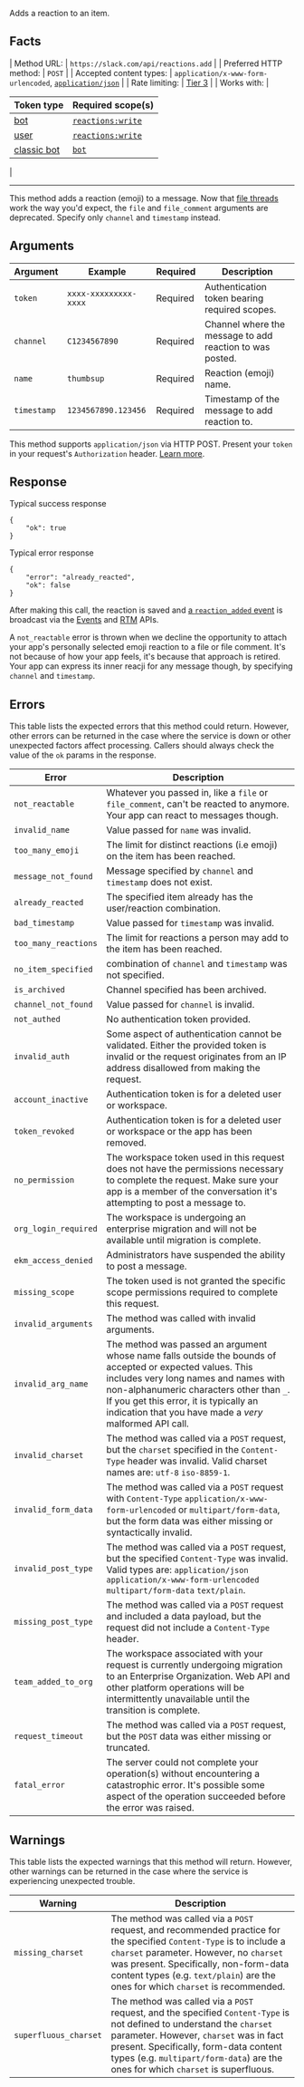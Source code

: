 Adds a reaction to an item.

## Facts

| Method URL: | `https://slack.com/api/reactions.add` |
| Preferred HTTP method: | `POST` |
| Accepted content types: | `application/x-www-form-urlencoded`, [`application/json`](/web#posting_json "Learn more about sending HTTP POST with JSON") |
| Rate limiting: | [Tier 3](/docs/rate-limits#tier_t3) |
| Works with: | 

| Token type | Required scope(s) |
| --- | --- |
| [bot](/docs/token-types#granular_bot) | [`reactions:write`](/scopes/reactions:write)&nbsp; |
| [user](/docs/token-types#user) | [`reactions:write`](/scopes/reactions:write)&nbsp; |
| [classic&nbsp;bot](/docs/token-types#bot) | [`bot`](/scopes/bot) |

 |

* * *

This method adds a reaction (emoji) to a message. Now that [file threads](/changelog/2018-05-file-threads-soon-tread#whats_changed) work the way you'd expect, the `file` and `file_comment` arguments are deprecated. Specify only `channel` and `timestamp` instead.

## Arguments

 | Argument | Example | Required | Description |
| --- | --- | --- | --- |
 | `token` | `xxxx-xxxxxxxxx-xxxx` | Required | Authentication token bearing required scopes. |
| `channel` | `C1234567890` | Required | Channel where the message to add reaction to was posted. |
| `name` | `thumbsup` | Required | Reaction (emoji) name. |
| `timestamp` | `1234567890.123456` | Required | Timestamp of the message to add reaction to. |

<ts-icon class="ts_icon_code"></ts-icon>This method supports `application/json` via HTTP POST. Present your `token` in your request's `Authorization` header. [Learn more](/web#posting_json).

## Response

Typical success response

```
{
    "ok": true
}
```

Typical error response

```
{
    "error": "already_reacted",
    "ok": false
}
```

After making this call, the reaction is saved and [a `reaction_added` event](/events/reaction_added) is broadcast via the [Events](/events-api) and [RTM](/rtm) APIs.

A `not_reactable` error is thrown when we decline the opportunity to attach your app's personally selected emoji reaction to a file or file comment. It's not because of how your app feels, it's because that approach is retired. Your app can express its inner reacji for any message though, by specifying `channel` and `timestamp`.

## Errors

This table lists the expected errors that this method could return. However, other errors can be returned in the case where the service is down or other unexpected factors affect processing. Callers should always check the value of the `ok` params in the response.

| Error | Description |
| --- | --- |
| `not_reactable` | Whatever you passed in, like a `file` or `file_comment`, can't be reacted to anymore. Your app can react to messages though. |
| `invalid_name` | Value passed for `name` was invalid. |
| `too_many_emoji` | The limit for distinct reactions (i.e emoji) on the item has been reached. |
| `message_not_found` | Message specified by `channel` and `timestamp` does not exist. |
| `already_reacted` | The specified item already has the user/reaction combination. |
| `bad_timestamp` | Value passed for `timestamp` was invalid. |
| `too_many_reactions` | The limit for reactions a person may add to the item has been reached. |
| `no_item_specified` | combination of `channel` and `timestamp` was not specified. |
| `is_archived` | Channel specified has been archived. |
| `channel_not_found` | Value passed for `channel` is invalid. |
| `not_authed` | No authentication token provided. |
| `invalid_auth` | Some aspect of authentication cannot be validated. Either the provided token is invalid or the request originates from an IP address disallowed from making the request. |
| `account_inactive` | Authentication token is for a deleted user or workspace. |
| `token_revoked` | Authentication token is for a deleted user or workspace or the app has been removed. |
| `no_permission` | The workspace token used in this request does not have the permissions necessary to complete the request. Make sure your app is a member of the conversation it's attempting to post a message to. |
| `org_login_required` | The workspace is undergoing an enterprise migration and will not be available until migration is complete. |
| `ekm_access_denied` | Administrators have suspended the ability to post a message. |
| `missing_scope` | The token used is not granted the specific scope permissions required to complete this request. |
| `invalid_arguments` | The method was called with invalid arguments. |
| `invalid_arg_name` | The method was passed an argument whose name falls outside the bounds of accepted or expected values. This includes very long names and names with non-alphanumeric characters other than `_`. If you get this error, it is typically an indication that you have made a _very_ malformed API call. |
| `invalid_charset` | The method was called via a `POST` request, but the `charset` specified in the `Content-Type` header was invalid. Valid charset names are: `utf-8` `iso-8859-1`. |
| `invalid_form_data` | The method was called via a `POST` request with `Content-Type` `application/x-www-form-urlencoded` or `multipart/form-data`, but the form data was either missing or syntactically invalid. |
| `invalid_post_type` | The method was called via a `POST` request, but the specified `Content-Type` was invalid. Valid types are: `application/json` `application/x-www-form-urlencoded` `multipart/form-data` `text/plain`. |
| `missing_post_type` | The method was called via a `POST` request and included a data payload, but the request did not include a `Content-Type` header. |
| `team_added_to_org` | The workspace associated with your request is currently undergoing migration to an Enterprise Organization. Web API and other platform operations will be intermittently unavailable until the transition is complete. |
| `request_timeout` | The method was called via a `POST` request, but the `POST` data was either missing or truncated. |
| `fatal_error` | The server could not complete your operation(s) without encountering a catastrophic error. It's possible some aspect of the operation succeeded before the error was raised. |

## Warnings

This table lists the expected warnings that this method will return. However, other warnings can be returned in the case where the service is experiencing unexpected trouble.

| Warning | Description |
| --- | --- |
| `missing_charset` | The method was called via a `POST` request, and recommended practice for the specified `Content-Type` is to include a `charset` parameter. However, no `charset` was present. Specifically, non-form-data content types (e.g. `text/plain`) are the ones for which `charset` is recommended. |
| `superfluous_charset` | The method was called via a `POST` request, and the specified `Content-Type` is not defined to understand the `charset` parameter. However, `charset` was in fact present. Specifically, form-data content types (e.g. `multipart/form-data`) are the ones for which `charset` is superfluous. |

